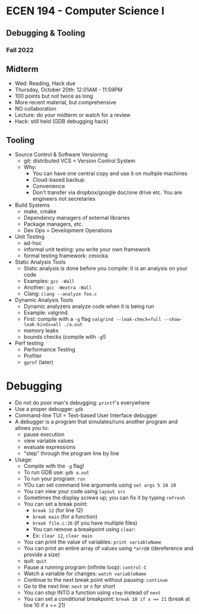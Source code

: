 
# ECEN 194 - Computer Science I
## Debugging & Tooling
### Fall 2022

## Midterm

* Wed: Reading, Hack due
* Thursday, October 20th: 12:01AM - 11:59PM
* 100 points but not twice as long
* More recent material, but comprehensive
* NO collaboration
* Lecture: do your midterm or watch for a review
* Hack: still held (GDB debugging hack)

## Tooling

* Source Control & Software Versioning
  * git: distributed VCS = Version Control System
  * Why:
    * You can have one central copy and use it on multiple machines
    * Cloud-based backup
    * Convenience
    * Don't transfer via dropbox/google doc/one drive etc.  You are engineers not secretaries
* Build Systems
  * make, cmake
  * Dependency managers of external libraries
  * Package managers, etc.
  * Dev Ops = Development Operations
* Unit Testing
  * ad-hoc
  * informal unit testing: you write your own framework
  * formal testing framework: cmocka
* Static Analysis Tools
    * Static analysis is done before you compile: it is an analysis on  your code
    * Examples: `gcc -Wall`
    * Another: `gcc -Wextra -Wall`
    * Clang: `clang --analyze foo.c`
* Dynamic Analysis Tools
    * Dynamic analyzers analyze code when it is being run
    * Example: valgrind
    * First: compile with a `-g` flag
    `valgrind --leak-check=full --show-leak-kinds=all ./a.out`
    * memory leaks
    * bounds checks (compile with `-g`!)
* Perf testing
    * Performance Testing
    * Profiler
    * `gprof` (later)

# Debugging

* Do not do poor man's debugging: `printf`'s everywhere
* Use a proper debugger: `gdb`
* Command-line TUI = Text-based User Interface debugger
* A debugger is a program that simulates/runs another program and allows you to:
  * pause execution
  * view variable values
  * evaluate expressions
  * "step" through the program line by line
* Usage:
  * Compile with the `-g` flag!
  * To run GDB use: `gdb a.out`
  * To run your program: `run`
  * YOu can set command line arguments using `set args 5 10 20`
  * You can view your code using `layout src`
  * Sometimes the display screws up; you can fix it by typing `refresh`
  * You can set a break point:
    * `break 12` (for line 12)
    * `break main` (for a function)
    * `break file.c:26` (if you have multiple files)
    * You can remove a breakpoint using `clear`:
    * Ex: `clear 12`, `clear main`
  * You can print the value of variables: `print variableName`
  * You can print an entire array of values using `*arr@8`
  (dereference and provide a size)
  * quit: `quit`
  * Pause a running program (infinite loop): `control-C`
  * Watch a variable for changes: `watch variableName`
  * Continue to the next break point without pausing: `continue`
  * Go to the next line: `next` or `n` for short
  * You can *step* INTO a function using `step` instead of `next`
  * You can set a conditional breakpoint: `break 10 if x == 21` (break at line 10 if x == 21)

```text







```
